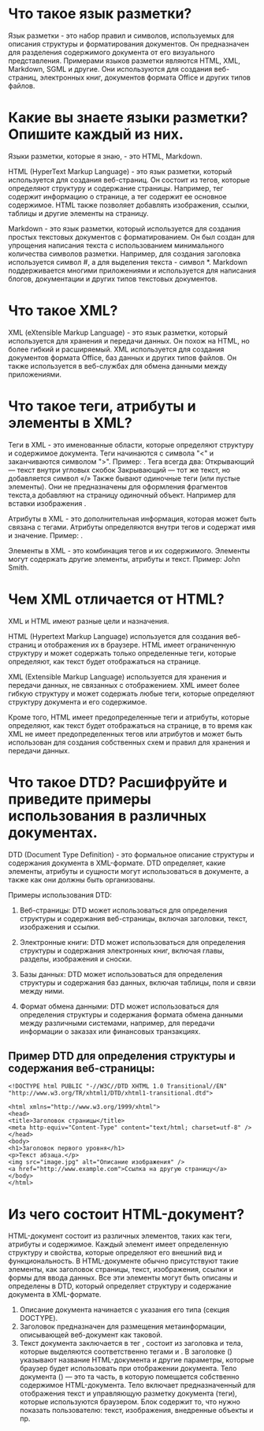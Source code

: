 # Что такое язык разметки?

Язык разметки - это набор правил и символов, используемых для описания структуры и форматирования документов. Он предназначен для разделения содержимого документа от его визуального представления. Примерами языков разметки являются HTML, XML, Markdown, SGML и другие. Они используются для создания веб-страниц, электронных книг, документов формата Office и других типов файлов.

# Какие вы знаете языки разметки? Опишите каждый из них.

Языки разметки, которые я знаю, - это HTML, Markdown.

HTML (HyperText Markup Language) - это язык разметки, который используется для создания веб-страниц. Он состоит из тегов, которые определяют структуру и содержание страницы. Например, тег <head> содержит информацию о странице, а тег <body> содержит ее основное содержимое. HTML также позволяет добавлять изображения, ссылки, таблицы и другие элементы на страницу.

Markdown - это язык разметки, который используется для создания простых текстовых документов с форматированием. Он был создан для упрощения написания текста с использованием минимального количества символов разметки. Например, для создания заголовка используется символ #, а для выделения текста - символ *. Markdown поддерживается многими приложениями и используется для написания блогов, документации и других типов текстовых документов.

# Что такое XML?

XML (eXtensible Markup Language) - это язык разметки, который используется для хранения и передачи данных. Он похож на HTML, но более гибкий и расширяемый. XML используется для создания документов формата Office, баз данных и других типов файлов. Он также используется в веб-службах для обмена данными между приложениями.

# Что такое теги, атрибуты и элементы в XML?

Теги в XML - это именованные области, которые определяют структуру и содержимое документа. Теги начинаются с символа "<" и заканчиваются символом ">". Пример: <book>.
Тега всегда два:
Открывающий — текст внутри угловых скобок
<sample>
Закрывающий — тот же текст, но добавляется символ «/»
</sample>
Также бывают одиночные теги (или пустые элементы). Они не предназначены для оформления фрагментов текста,а добавляют на страницу одиночный объект. Например для вставки изображения <img>.

Атрибуты в XML - это дополнительная информация, которая может быть связана с тегами. Атрибуты определяются внутри тегов и содержат имя и значение. Пример: <book id="12345">.

Элементы в XML - это комбинация тегов и их содержимого. Элементы могут содержать другие элементы, атрибуты и текст. Пример: <book id="12345"><title>XML for Beginners</title><author>John Smith</author></book>.

# Чем XML отличается от HTML?

XML и HTML имеют разные цели и назначения.

HTML (Hypertext Markup Language) используется для создания веб-страниц и отображения их в браузере. HTML имеет ограниченную структуру и может содержать только определенные теги, которые определяют, как текст будет отображаться на странице.

XML (Extensible Markup Language) используется для хранения и передачи данных, не связанных с отображением. XML имеет более гибкую структуру и может содержать любые теги, которые определяют структуру документа и его содержимое.

Кроме того, HTML имеет предопределенные теги и атрибуты, которые определяют, как текст будет отображаться на странице, в то время как XML не имеет предопределенных тегов или атрибутов и может быть использован для создания собственных схем и правил для хранения и передачи данных.

# Что такое DTD? Расшифруйте и приведите примеры использования в различных документах.

DTD (Document Type Definition) - это формальное описание структуры и содержания документа в XML-формате. DTD определяет, какие элементы, атрибуты и сущности могут использоваться в документе, а также как они должны быть организованы.

Примеры использования DTD:

1. Веб-страницы: DTD может использоваться для определения структуры и содержания веб-страницы, включая заголовки, текст, изображения и ссылки.

2. Электронные книги: DTD может использоваться для определения структуры и содержания электронных книг, включая главы, разделы, изображения и сноски.

3. Базы данных: DTD может использоваться для определения структуры и содержания баз данных, включая таблицы, поля и связи между ними.

4. Формат обмена данными: DTD может использоваться для определения структуры и содержания формата обмена данными между различными системами, например, для передачи информации о заказах или финансовых транзакциях.

## Пример DTD для определения структуры и содержания веб-страницы:

```
<!DOCTYPE html PUBLIC "-//W3C//DTD XHTML 1.0 Transitional//EN"
"http://www.w3.org/TR/xhtml1/DTD/xhtml1-transitional.dtd">

<html xmlns="http://www.w3.org/1999/xhtml">
<head>
<title>Заголовок страницы</title>
<meta http-equiv="Content-Type" content="text/html; charset=utf-8" />
</head>
<body>
<h1>Заголовок первого уровня</h1>
<p>Текст абзаца.</p>
<img src="image.jpg" alt="Описание изображения" />
<a href="http://www.example.com">Ссылка на другую страницу</a>
</body>
</html>
```

# Из чего состоит HTML-документ?

HTML-документ состоит из различных элементов, таких как теги, атрибуты и содержимое. Каждый элемент имеет определенную структуру и свойства, которые определяют его внешний вид и функциональность. В HTML-документе обычно присутствуют такие элементы, как заголовок страницы, текст, изображения, ссылки и формы для ввода данных. Все эти элементы могут быть описаны и определены в DTD, который определяет структуру и содержание документа в XML-формате.
1. Описание документа начинается с указания его типа (секция DOCTYPE).
2. Заголовок предназначен для размещения метаинформации, описывающей веб-документ как таковой.
3. Текст документа заключается в тег <html>, состоит из заголовка и тела, которые выделяются соответственно тегами <head> и <body>.
В заголовке (<head>) указывают название HTML-документа и другие параметры, которые браузер будет использовать при отображении документа.
Тело документа (<body>) — это та часть, в которую помещается собственно содержимое HTML-документа. Тело включает предназначенный для отображения текст и управляющую разметку документа (теги), которые используются браузером. Блок <body> содержит то, что нужно показать пользователю: текст, изображения, внедренные объекты и пр.